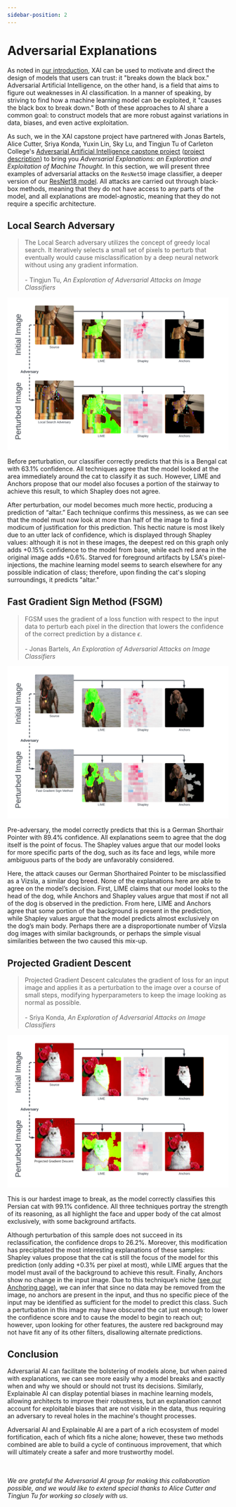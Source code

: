 ```yaml
---
sidebar-position: 2
---
```


# Adversarial Explanations
As noted in [our introduction](../Introduction/What%20is%20XAI.md), XAI can be used to motivate and direct the design of models that users can trust: it "breaks down the black box." Adversarial Artificial Intelligence, on the other hand, is a field that aims to figure out weaknesses in AI classification. In a manner of speaking, by striving to find how a machine learning model can be exploited, it "causes the black box to break down." Both of these approaches to AI share a common goal: to construct models that are more robust against variations in data, biases, and even active exploitation.

As such, we in the XAI capstone project have partnered with Jonas Bartels, Alice Cutter, Sriya Konda, Yuxin Lin, Sky Lu, and Tingjun Tu of Carleton College's [Adversarial Artificial Intelligence capstone project](https://cs.carleton.edu/cs_comps/2324/adversarial/final-results/index.html) ([project description](https://cs.carleton.edu/cs_comps/2324/adversarial/index.php)) to bring you *Adversarial Explanations: an Exploration and Exploitation of Machine Thought*. In this section, we will present three examples of adversarial attacks on the ```ResNet50``` image classifier, a deeper version of our [ResNet18 model](../Methodology/ResNet.md). All attacks are carried out through black-box methods, meaning that they do not have access to any parts of the model, and all explanations are model-agnostic, meaning that they do not require a specific architecture.

## Local Search Adversary
> The Local Search adversary utilizes the concept of greedy local search. It iteratively selects a small set of pixels to perturb that eventually would cause misclassification by a deep neural network without using any gradient information. <br></br>
> \- Tingjun Tu, *An Exploration of Adversarial Attacks on Image Classifiers*

![Figure 1](/img/LSA.png "Pre-perturbation and post-perturbation of an image of a Bengal cat using a Local Search adversary, each accompanied by three explanation techniques.")

Before perturbation, our classifier correctly predicts that this is a Bengal cat with $63.1\%$ confidence. All techniques agree that the model looked at the area immediately around the cat to classify it as such. However, LIME and Anchors propose that our model also focuses a portion of the stairway to achieve this result, to which Shapley does not agree.

After perturbation, our model becomes much more hectic, producing a prediction of “altar.” Each technique confirms this messiness, as we can see that the model must now look at more than half of the image to find a modicum of justification for this prediction. This hectic nature is most likely due to an utter lack of confidence, which is displayed through Shapley values: although it is not in these images, the deepest red on this graph only adds $+0.15\%$ confidence to the model from base, while each red area in the original image adds $+0.6\%$. Starved for foreground artifacts by LSA's pixel-injections, the machine learning model seems to search elsewhere for any possible indication of class; therefore, upon finding the cat's sloping surroundings, it predicts "altar."

## Fast Gradient Sign Method (FSGM)
> FGSM uses the gradient of a loss function with respect to the input data to perturb each pixel in the direction that lowers the confidence of the correct prediction by a distance $\epsilon$.
> <br></br> \- Jonas Bartels, *An Exploration of Adversarial Attacks on Image Classifiers*

![Figure 2](/img/FGSM.png "Pre-perturbation and post-perturbation of an image of a German Shorthaired Pointer dog using the Fast Gradient Sign Method, each accompanied by three explanation techniques.")

Pre-adversary, the model correctly predicts that this is a German Shorthair Pointer with 89.4\% confidence. All explanations seem to agree that the dog itself is the point of focus. The Shapley values argue that our model looks for more specific parts of the dog, such as its face and legs, while more ambiguous parts of the body are unfavorably considered.

Here, the attack causes our German Shorthaired Pointer to be misclassified as a Vizsla, a similar dog breed. None of the explanations here are able to agree on the model’s decision. First, LIME claims that our model looks to the head of the dog, while Anchors and Shapley values argue that most if not all of the dog is observed in the prediction. From here, LIME and Anchors agree that some portion of the background is present in the prediction, while Shapley values argue that the model predicts almost exclusively on the dog’s main body. Perhaps there are a disproportionate number of Vizsla dog images with similar backgrounds, or perhaps the simple visual similarities between the two caused this mix-up.

## Projected Gradient Descent
> Projected Gradient Descent calculates the gradient of loss for an input image and applies it as a perturbation to the image over a course of small steps, modifying hyperparameters to keep the image looking as normal as possible. <br></br>
> \- Sriya Konda, *An Exploration of Adversarial Attacks on Image Classifiers*

![Figure 3](/img/PGD.png "Pre-perturbation and post-perturbation of an image of a Persian cat using Projected Gradient Descent, each accompanied by three explanation techniques.")

This is our hardest image to break, as the model correctly classifies this Persian cat with 99.1\% confidence. All three techniques portray the strength of its reasoning, as all highlight the face and upper body of the cat almost exclusively, with some background artifacts.

Although perturbation of this sample does not succeed in its reclassification, the confidence drops to 26.2\%. Moreover, this modification has precipitated the most interesting explanations of these samples: Shapley values propose that the cat is still the focus of the model for this prediction (only adding $+0.3\%$ per pixel at most), while LIME argues that the model must avail of the background to achieve this result. Finally, Anchors show no change in the input image. Due to this technique’s niche [(see our Anchoring page)](../Anchors/Introduction.md), we can infer that since no data may be removed from the image, no anchors are present in the input, and thus no specific piece of the input may be identified as sufficient for the model to predict this class. Such a perturbation in this image may have obscured the cat just enough to lower the confidence score and to cause the model to begin to reach out; however, upon looking for other features, the austere red background may not have fit any of its other filters, disallowing alternate predictions.

## Conclusion
Adversarial AI can facilitate the bolstering of models alone, but when paired with explanations, we can see more easily why a model breaks and exactly when and why we should or should not trust its decisions. Similarly, Explainable AI can display potential biases in machine learning models, allowing architects to improve their robustness, but an explanation cannot account for exploitable biases that are not visible in the data, thus requiring an adversary to reveal holes in the machine's thought processes.

Adversarial AI and Explainable AI are a part of a rich ecosystem of model fortification, each of which fits a niche alone; however, these two methods combined are able to build a cycle of continuous improvement, that which will ultimately create a safer and more trustworthy model.

<br></br>
*We are grateful the Adversarial AI group for making this collaboration possible, and we would like to extend special thanks to Alice Cutter and Tingjun Tu for working so closely with us.*
